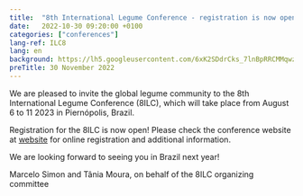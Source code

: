 ```yaml
---
title:  "8th International Legume Conference - registration is now open"
date:   2022-10-30 09:20:00 +0100
categories: ["conferences"]
lang-ref: ILC8
lang: en
background: https://lh5.googleusercontent.com/6xK2SDdrCks_7lnBpRRCMMqwzFmDFDqZ5RsXPBjtteooWYQjrmLvHYHTclmDh7jwM9zRu_vsQV1UdT0ESBpLRtEV_CeX0CSNUqQeVJPo41tgqztTKxZfbmJHxKgkLQ5KdARgQ7SOwy_iDzKjYH9huM3tCZhtrwDd2Ng9Zqrccg53oms2FduHzw=w1280
preTitle: 30 November 2022
---
```


We are pleased to invite the global legume community to the 8th International Legume Conference (8ILC), which will take place from August 6 to 11 2023 in Piernópolis, Brazil. 
 
Registration for the 8ILC is now open! Please check the conference website at [website](www.8ilc.com) for online registration and additional information.
 
We are looking forward to seeing you in Brazil next year!
 
Marcelo Simon and Tânia Moura, on behalf of the 8ILC organizing committee
